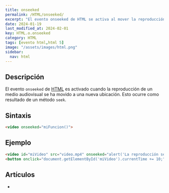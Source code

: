 ```yaml
---
title: onseeked
permalink: /HTML/onseeked/
excerpt: "El evento onseeked de HTML se activa al mover la reproducción de un medio audiovisual a una nueva ubicación mediante el método seek."
date: 2024-01-19
last_modified_at: 2024-02-01
key: HTML.o.onseeked
category: HTML
tags: [evento html,html 5]
image: "/assets/images/html.png"
sidebar:
  nav: html
---
```


## Descripción


El evento `onseeked` de [HTML](https://www.manualweb.net/html/) es activado cuando la reproducción de un medio audiovisual se ha movido a una nueva ubicación. Esto ocurre como resultado de un método `seek`.


## Sintaxis


```html
<video onseeked="miFuncion()">
```


## Ejemplo


```html
<video id="miVideo" src="video.mp4" onseeked="alert('La reproducción se ha movido a una nueva ubicación')"></video>
<button onclick="document.getElementById('miVideo').currentTime += 10;">Avanzar 10 segundos</button>
```


## Artículos

- 
